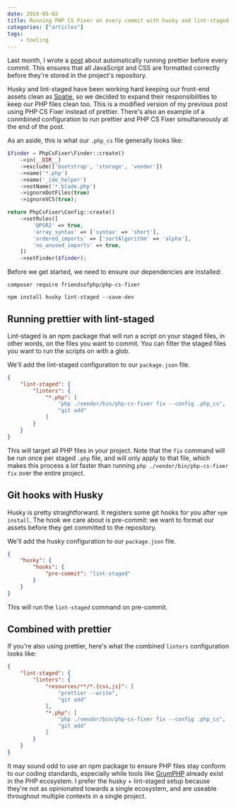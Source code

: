 ```yaml
---
date: 2019-05-02
title: Running PHP CS Fixer on every commit with husky and lint-staged
categories: ["articles"]
tags:
    - tooling
---
```


Last month, I wrote a [post](https://sebastiandedeyne.com/keeping-your-assets-prettier-on-every-commit) about automatically running prettier before every commit. This ensures that all JavaScript and CSS are formatted correctly before they're stored in the project's repository.

Husky and lint-staged have been working hard keeping our front-end assets clean as [Spatie](https://spatie.be), so we decided to expand their responsibilities to keep our PHP files clean too. This is a modified version of my previous post using PHP CS Fixer instead of prettier. There's also an example of a conmbined configuration to run prettier and PHP CS Fixer simultaneously at the end of the post.

<!--more-->

As an aside, this is what our `.php_cs` file generally looks like:

```php
$finder = PhpCsFixer\Finder::create()
    ->in(__DIR__)
    ->exclude(['bootstrap', 'storage', 'vendor'])
    ->name('*.php')
    ->name('_ide_helper')
    ->notName('*.blade.php')
    ->ignoreDotFiles(true)
    ->ignoreVCS(true);

return PhpCsFixer\Config::create()
    ->setRules([
        '@PSR2' => true,
        'array_syntax' => ['syntax' => 'short'],
        'ordered_imports' => ['sortAlgorithm' => 'alpha'],
        'no_unused_imports' => true,
    ])
    ->setFinder($finder);
```

Before we get started, we need to ensure our dependencies are installed:

```
composer require friendsofphp/php-cs-fixer

npm install husky lint-staged --save-dev
```

## Running prettier with lint-staged

Lint-staged is an npm package that will run a script on your staged files, in other words, on the files you want to commit. You can filter the staged files you want to run the scripts on with a glob.

We'll add the lint-staged configuration to our `package.json` file.

```json
{
    "lint-staged": {
        "linters": {
            "*.php": [
                "php ./vendor/bin/php-cs-fixer fix --config .php_cs",
                "git add"
            ]
        }
    }
}
```

This will target all PHP files in your project. Note that the `fix` command will be run once per staged `.php` file, and will only apply to that file, which makes this process a _lot_ faster than running `php ./vendor/bin/php-cs-fixer fix` over the entire project.

## Git hooks with Husky

Husky is pretty straightforward. It registers some git hooks for you after `npm install`. The hook we care about is pre-commit: we want to format our assets before they get committed to the repository.

We'll add the husky configuration to our `package.json` file.

```json
{
    "husky": {
        "hooks": {
            "pre-commit": "lint-staged"
        }
    }
}
```

This will run the `lint-staged` command on pre-commit.

## Combined with prettier

If you're also using prettier, here's what the combined `linters` configuration looks like:

```json
{
    "lint-staged": {
        "linters": {
            "resources/**/*.{css,js}": [
                "prettier --write",
                "git add"
            ],
            "*.php": [
                "php ./vendor/bin/php-cs-fixer fix --config .php_cs",
                "git add"
            ]
        }
    }
}
```

It may sound odd to use an npm package to ensure PHP files stay conform to our coding standards, especially while tools like [GrumPHP](https://github.com/phpro/grumphp) already exist in the PHP ecosystem. I prefer the husky + lint-staged setup because they're not as opinionated towards a single ecosystem, and are useable throughout multiple contexts in a single project.
